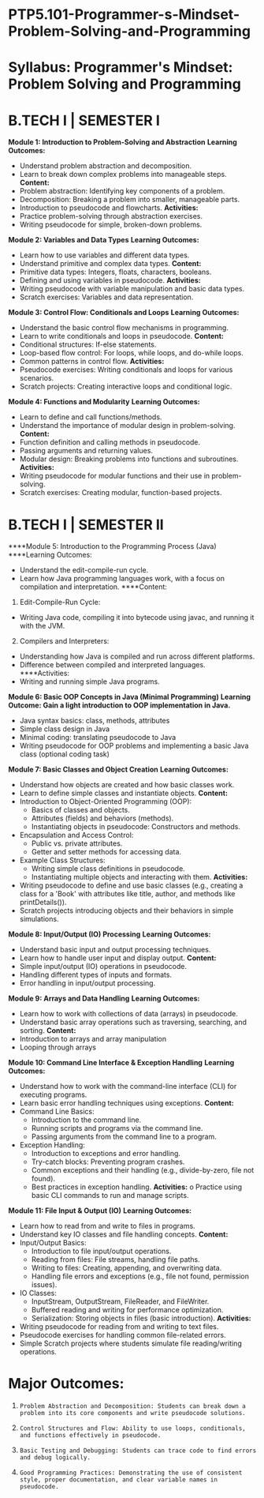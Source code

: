 # PTP5.101-Programmer-s-Mindset-Problem-Solving-and-Programming
# Syllabus: Programmer's Mindset: Problem Solving and Programming
# B.TECH I | SEMESTER I 

****Module 1: Introduction to Problem-Solving and Abstraction****
****Learning Outcomes:****
 - Understand problem abstraction and decomposition.
 - Learn to break down complex problems into manageable steps.
****Content:****
- Problem abstraction: Identifying key components of a problem.
- Decomposition: Breaking a problem into smaller, manageable parts.
- Introduction to pseudocode and flowcharts.
****Activities:****
- Practice problem-solving through abstraction exercises.
- Writing pseudocode for simple, broken-down problems.

****Module 2: Variables and Data Types****
****Learning Outcomes:****
- Learn how to use variables and different data types.
- Understand primitive and complex data types.
****Content:****
- Primitive data types: Integers, floats, characters, booleans.
- Defining and using variables in pseudocode.
****Activities:****
- Writing pseudocode with variable manipulation and basic data types.
- Scratch exercises: Variables and data representation.

****Module 3: Control Flow: Conditionals and Loops****
****Learning Outcomes:****
- Understand the basic control flow mechanisms in programming.
- Learn to write conditionals and loops in pseudocode.
****Content:****
- Conditional structures: If-else statements.
- Loop-based flow control: For loops, while loops, and do-while loops.
- Common patterns in control flow.
****Activities:****
- Pseudocode exercises: Writing conditionals and loops for various scenarios.
- Scratch projects: Creating interactive loops and conditional logic.

****Module 4: Functions and Modularity****
****Learning Outcomes:****
- Learn to define and call functions/methods.
- Understand the importance of modular design in problem-solving.
****Content:****
- Function definition and calling methods in pseudocode.
- Passing arguments and returning values.
- Modular design: Breaking problems into functions and subroutines.
****Activities:****
- Writing pseudocode for modular functions and their use in problem-solving.
- Scratch exercises: Creating modular, function-based projects.

# B.TECH I | SEMESTER II 
****Module 5: Introduction to the Programming Process (Java)
****Learning Outcomes:
- Understand the edit-compile-run cycle.
- Learn how Java programming languages work, with a focus on compilation and interpretation.
****Content:
1.	Edit-Compile-Run Cycle:
- Writing Java code, compiling it into bytecode using javac, and running it with the JVM.
2.	Compilers and Interpreters:
- Understanding how Java is compiled and run across different platforms.
- Difference between compiled and interpreted languages.
****Activities:
- Writing and running simple Java programs.

****Module 6: Basic OOP Concepts in Java (Minimal Programming)****
****Learning Outcome: Gain a light introduction to OOP implementation in Java.****
- Java syntax basics: class, methods, attributes
- Simple class design in Java
- Minimal coding: translating pseudocode to Java
- Writing pseudocode for OOP problems and implementing a basic Java class (optional coding task)

****Module 7: Basic Classes and Object Creation****
****Learning Outcomes:****
- Understand how objects are created and how basic classes work.
- Learn to define simple classes and instantiate objects.
****Content:****
- Introduction to Object-Oriented Programming (OOP):
  - Basics of classes and objects.
  - Attributes (fields) and behaviors (methods).
  - Instantiating objects in pseudocode: Constructors and methods.
- Encapsulation and Access Control:
  - Public vs. private attributes.
  - Getter and setter methods for accessing data.
- Example Class Structures:
  - Writing simple class definitions in pseudocode.
  - Instantiating multiple objects and interacting with them.
****Activities:****
- Writing pseudocode to define and use basic classes (e.g., creating a class for a 'Book' with attributes like title, author, and methods like printDetails()).
- Scratch projects introducing objects and their behaviors in simple simulations.

****Module 8: Input/Output (IO) Processing****
****Learning Outcomes:****
- Understand basic input and output processing techniques.
- Learn how to handle user input and display output.
****Content:****
- Simple input/output (IO) operations in pseudocode.
- Handling different types of inputs and formats.
- Error handling in input/output processing.

****Module 9: Arrays and Data Handling****
****Learning Outcomes:****
- Learn how to work with collections of data (arrays) in pseudocode.
- Understand basic array operations such as traversing, searching, and sorting.
****Content:****
- Introduction to arrays and array manipulation
- Looping through arrays
 
****Module 10: Command Line Interface & Exception Handling****
****Learning Outcomes:****
- Understand how to work with the command-line interface (CLI) for executing programs.
- Learn basic error handling techniques using exceptions.
****Content:****
- Command Line Basics:
  - Introduction to the command line.
  - Running scripts and programs via the command line.
  - Passing arguments from the command line to a program.
- Exception Handling:
  - Introduction to exceptions and error handling.
  - Try-catch blocks: Preventing program crashes.
  - Common exceptions and their handling (e.g., divide-by-zero, file not found).
  - Best practices in exception handling.
****Activities:****
o	Practice using basic CLI commands to run and manage scripts.

****Module 11: File Input & Output (IO)****
****Learning Outcomes:****
- Learn how to read from and write to files in programs.
- Understand key IO classes and file handling concepts.
****Content:****
- Input/Output Basics:
  - Introduction to file input/output operations.
  - Reading from files: File streams, handling file paths.
  - Writing to files: Creating, appending, and overwriting data.
  - Handling file errors and exceptions (e.g., file not found, permission issues).
- IO Classes:
  - InputStream, OutputStream, FileReader, and FileWriter.
  - Buffered reading and writing for performance optimization.
  - Serialization: Storing objects in files (basic introduction).
****Activities:****
- Writing pseudocode for reading from and writing to text files.
- Pseudocode exercises for handling common file-related errors.
- Simple Scratch projects where students simulate file reading/writing operations.

# Major Outcomes:
1.     Problem Abstraction and Decomposition: Students can break down a problem into its core components and write pseudocode solutions.
2.     Control Structures and Flow: Ability to use loops, conditionals, and functions effectively in pseudocode.
3.     Basic Testing and Debugging: Students can trace code to find errors and debug logically.
4.     Good Programming Practices: Demonstrating the use of consistent style, proper documentation, and clear variable names in pseudocode.

